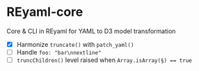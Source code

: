# REyaml-core
 Core & CLI in REyaml for YAML to D3 model transformation
 - [x] Harmonize `truncate()` with `patch_yaml()`
 - [ ] Handle `foo: "bar\nnextline"`
 - [ ] `truncChildren()` level raised when `Array.isArray(§) == true`
